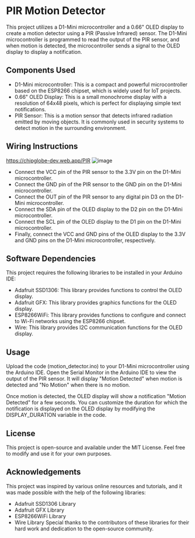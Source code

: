 # PIR Motion Detector

This project utilizes a D1-Mini microcontroller and a 0.66" OLED display to create a motion detector using a PIR (Passive Infrared) sensor. The D1-Mini microcontroller is programmed to read the output of the PIR sensor, and when motion is detected, the microcontroller sends a signal to the OLED display to display a notification.

## Components Used
- D1-Mini microcontroller: This is a compact and powerful microcontroller based on the ESP8266 chipset, which is widely used for IoT projects.
- 0.66" OLED Display: This is a small monochrome display with a resolution of 64x48 pixels, which is perfect for displaying simple text notifications.
- PIR Sensor: This is a motion sensor that detects infrared radiation emitted by moving objects. It is commonly used in security systems to detect motion in the surrounding environment.

## Wiring Instructions
https://chipglobe-dev.web.app/PIR
![image](https://user-images.githubusercontent.com/74060530/232559750-742a92e2-b9cd-48df-a31a-fddb48f48c62.png)

- Connect the VCC pin of the PIR sensor to the 3.3V pin on the D1-Mini microcontroller.
- Connect the GND pin of the PIR sensor to the GND pin on the D1-Mini microcontroller.
- Connect the OUT pin of the PIR sensor to any digital pin D3 on the D1-Mini microcontroller.
- Connect the SDA pin of the OLED display to the D2 pin on the D1-Mini microcontroller.
- Connect the SCL pin of the OLED display to the D1 pin on the D1-Mini microcontroller.
- Finally, connect the VCC and GND pins of the OLED display to the 3.3V and GND pins on the D1-Mini microcontroller, respectively.

## Software Dependencies
This project requires the following libraries to be installed in your Arduino IDE:

- Adafruit SSD1306: This library provides functions to control the OLED display.
- Adafruit GFX: This library provides graphics functions for the OLED display.
- ESP8266WiFi: This library provides functions to configure and connect to Wi-Fi networks using the ESP8266 chipset.
- Wire: This library provides I2C communication functions for the OLED display.

## Usage
Upload the code (motion_detector.ino) to your D1-Mini microcontroller using the Arduino IDE.
Open the Serial Monitor in the Arduino IDE to view the output of the PIR sensor. It will display "Motion Detected" when motion is detected and "No Motion" when there is no motion.

Once motion is detected, the OLED display will show a notification "Motion Detected" for a few seconds.
You can customize the duration for which the notification is displayed on the OLED display by modifying the DISPLAY_DURATION variable in the code.

## License
This project is open-source and available under the MIT License. Feel free to modify and use it for your own purposes.

## Acknowledgements
This project was inspired by various online resources and tutorials, and it was made possible with the help of the following libraries:

- Adafruit SSD1306 Library
- Adafruit GFX Library
- ESP8266WiFi Library
- Wire Library
Special thanks to the contributors of these libraries for their hard work and dedication to the open-source community.
